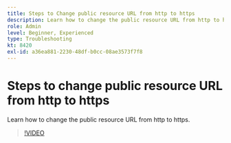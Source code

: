 ```yaml
---
title: Steps to Change public resource URL from http to https
description: Learn how to change the public resource URL from http to https.
role: Admin
level: Beginner, Experienced
type: Troubleshooting
kt: 8420
exl-id: a36ea881-2230-48df-b0cc-08ae3573f7f8
---
```

# Steps to change public resource URL from http to https

Learn how to change the public resource URL from http to https.

>[!VIDEO](https://video.tv.adobe.com/v/335973?quality=12)
